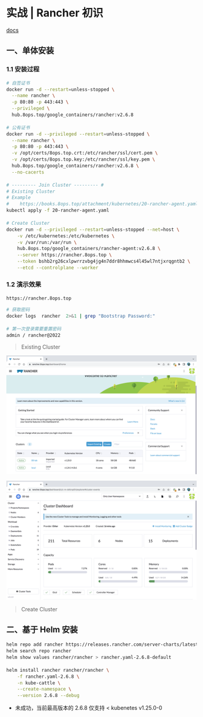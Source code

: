 # 实战 | Rancher 初识

[docs](https://docs.rancher.cn)



## 一、单体安装

### 1.1 安装过程

```bash
# 自签证书
docker run -d --restart=unless-stopped \
  --name rancher \
  -p 80:80 -p 443:443 \
  --privileged \
  hub.8ops.top/google_containers/rancher:v2.6.8 

# 公有证书
docker run -d --privileged --restart=unless-stopped \
  --name rancher \
  -p 80:80 -p 443:443 \
  -v /opt/certs/8ops.top.crt:/etc/rancher/ssl/cert.pem \
  -v /opt/certs/8ops.top.key:/etc/rancher/ssl/key.pem \
  hub.8ops.top/google_containers/rancher:v2.6.8 \
  --no-cacerts

# --------- Join Cluster --------- #
# Existing Cluster
# Example
#    https://books.8ops.top/attachment/kubernetes/20-rancher-agent.yaml
kubectl apply -f 20-rancher-agent.yaml

# Create Cluster
docker run -d --privileged --restart=unless-stopped --net=host \
    -v /etc/kubernetes:/etc/kubernetes \
    -v /var/run:/var/run \
    hub.8ops.top/google_containers/rancher-agent:v2.6.8 \
    --server https://rancher.8ops.top \
    --token bshb2rg26cxlpwrrzvbg4jg4n7ddr8hhmwcs4l45wl7ntjxrqgntb2 \
    --etcd --controlplane --worker
```





### 1.2 演示效果

`https://rancher.8ops.top`

```bash
# 获取密码
docker logs  rancher  2>&1 | grep "Bootstrap Password:"

# 第一次登录需要重置密码
admin / rancher@2022
```







> Existing Cluster

![external kubernetes's cluster](../images/rancher/external-kubernetes-cluster.png)

![view](../images/rancher/view.png)



> Create Cluster



## 二、基于 Helm 安装



```bash
helm repo add rancher https://releases.rancher.com/server-charts/latest
helm search repo rancher
helm show values rancher/rancher > rancher.yaml-2.6.8-default

helm install rancher rancher/rancher \
    -f rancher.yaml-2.6.8 \
    -n kube-cattle \
    --create-namespace \
    --version 2.6.8 --debug
```

- 未成功，当前最高版本的 2.6.8 仅支持 < kubenetes v1.25.0-0
